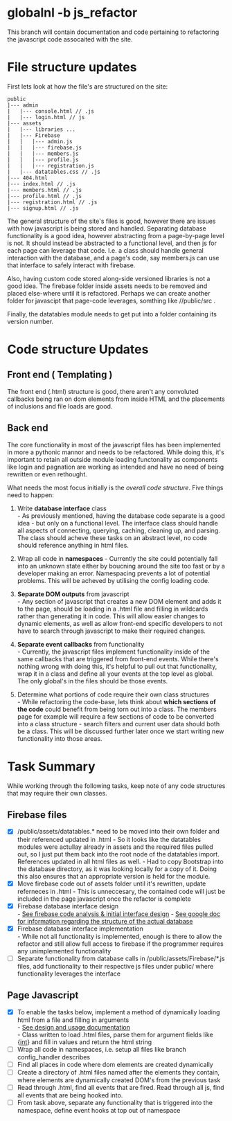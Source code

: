 # globalnl -b js_refactor
This branch will contain documentation and code pertaining to refactoring the javascript code assocaited with the site. 

# File structure updates
First lets look at how the file's are structured on the site:
```
public  
|--- admin  
|   |--- console.html // .js  
|   |--- login.html // js  
|--- assets  
|   |--- libraries ...  
|   |--- Firebase  
|   |   |--- admin.js  
|   |   |--- firebase.js  
|   |   |--- members.js  
|   |   |--- profile.js  
|   |   |--- registration.js  
|   |--- datatables.css // .js  
|--- 404.html  
|--- index.html // .js  
|--- members.html // .js  
|--- profile.html // .js  
|--- registration.html // .js   
|--- signup.html // .js 
```

The general structure of the site's files is good, however there are issues with how javascript is being stored and handled. Separating database functionality is a good idea, however abstracting from a page-by-page level is not. It should instead be abstracted to a functional level, and then js for each page can leverage that code. I.e. a class should handle general interaction with the database, and a page's code, say members.js can use that interface to safely interact with firebase.

Also, having custom code stored along-side versioned libraries is not a good idea. The firebase folder inside assets needs to be removed and placed else-where until it is refactored. Perhaps we can create another folder for javascipt that page-code leverages, somthing like //public/src .

Finally, the datatables module needs to get put into a folder containing its version number.

# Code structure Updates

## Front end ( Templating )
The front end (.html) structure is good, there aren't any convoluted callbacks being ran on dom elements from inside HTML and the placements of inclusions and file loads are good.

## Back end
The core functionality in most of the javascript files has been implemented in more a pythonic mannor and needs to be refactored. While doing this, it's important to retain all outside module loading functonality as components like login and pagnation are working as intended and have no need of being rewritten or even rethought.

What needs the most focus initially is the *overall code structure*. Five things need to happen:  

1. Write **database interface** class  
       - As previously mentioned, having the database code separate is a good idea - but only on a functional level. The interface class should handle all aspects of connecting, querying, caching, cleaning up, and parsing. The class should acheve these tasks on an abstract level, no code should reference anything in html files. 
       
2. Wrap all code in **namespaces**
       - Currently the site could potentially fall into an unknown state either by boucning around the site too fast or by a developer making an error. Namespacing prevents a lot of potential problems. This will be acheved by utilising the config loading code.  
       
3. **Separate DOM outputs** from javascript  
       - Any section of javascript that creates a new DOM element and adds it to the page, should be loading in a .html file and filling in wildcards rather than generating it in code. This will allow easier changes to dynamic elements, as well as allow front-end specific developers to not have to search through javascript to make their required changes.
       
4. **Separate event callbacks** from functionality  
       - Currently, the javascript files implement functionality inside of the same callbacks that are triggered from front-end events. While there's nothing wrong with doing this, it's helpful to pull out that functionality, wrap it in a class and define all your events at the top level as global. The only global's in the files should be those events.  
       
5. Determine what portions of code require their own class structures  
       - While refactoring the code-base, lets think about **which sections of the code** could benefit from being torn out into a class. The members page for example will require a few sections of code to be converted into a class structure - search filters and current user data should both be a class. This will be discussed further later once we start writing new functionality into those areas.  


# Task Summary
While working through the following tasks, keep note of any code structures that may require their own classes.

## Firebase files
- [x] /public/assets/datatables.\* need to be moved into their own folder and their referenced updated in .html
       - So it looks like the datatables modules were actullay already in assets and the required files pulled out, so I just put them back into the root node of the datatables import. References updated in all html files as well. 
       - Had to copy Bootstrap into the database directory, as it was looking locally for a copy of it. Doing this also ensures that an appropriate version is held for the module.
- [x] Move firebase code out of assets folder until it's rewritten, update referneces in .html
       - This is unneccesary, the contained code will just be included in the page javascript once the refactor is complete
- [x] Firebase database interface design   
       - [See firebase code analysis & initial interface design](./src/README.md)
       - [See google doc for information regarding the structure of the actual database](https://docs.google.com/document/d/1Tg4T9-1ErcGsSCNYeGSxDrTY7LcAs2vwrOQYrmR1BA8/edit#)  
- [x] Firebase database interface implementation  
       - While not all functionality is implemented, enough is there to allow the refactor and still allow full access to firebase if the programmer requires any unimplemented functionality
- [ ] Separate functionality from database calls in /public/assets/Firebase/\*.js files, add functionality to their respective js files under public/ where functionality leverages the interface

## Page Javascript
- [x] To enable the tasks below, implement a method of dynamically loading html from a file and filling in arguments  
       - [See design and usage documentation](./src/README.md)  
       - Class written to load .html files, parse them for argument fields like {[int](string)} and fill in values and return the html string  
- [ ] Wrap all code in namespaces, i.e. setup all files like branch config_handler describes
- [ ] Find all places in code where dom elements are created dynamically
- [ ] Create a directory of .html files named after the elements they contain, where elements are dynamically created DOM's from the previous task
- [ ] Read through .html, find all events that are fired. Read through all js, find all events that are being hooked into.
- [ ] From task above, separate any functionality that is triggered into the namespace, define event hooks at top out of namespace
